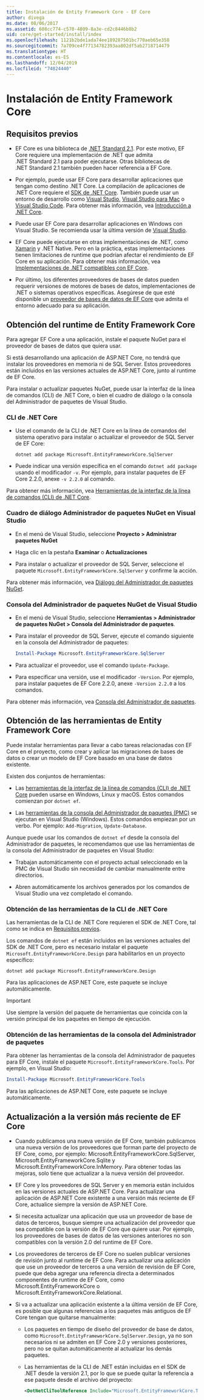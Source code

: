 ```yaml
---
title: Instalación de Entity Framework Core - EF Core
author: divega
ms.date: 08/06/2017
ms.assetid: 608cc774-c570-4809-8a3e-cd2c8446b8b2
uid: core/get-started/install/index
ms.openlocfilehash: 1121b2bde1ada74ee189287501bc770aeb65e358
ms.sourcegitcommit: 7a709ce4f77134782393aa802df5ab2718714479
ms.translationtype: HT
ms.contentlocale: es-ES
ms.lasthandoff: 12/04/2019
ms.locfileid: "74824440"
---
```

# <a name="installing-entity-framework-core"></a>Instalación de Entity Framework Core

## <a name="prerequisites"></a>Requisitos previos

* EF Core es una biblioteca de [.NET Standard 2.1](/dotnet/standard/net-standard). Por este motivo, EF Core requiere una implementación de .NET que admita .NET Standard 2.1 para poder ejecutarse. Otras bibliotecas de .NET Standard 2.1 también pueden hacer referencia a EF Core.

* Por ejemplo, puede usar EF Core para desarrollar aplicaciones que tengan como destino .NET Core. La compilación de aplicaciones de .NET Core requiere el [SDK de .NET Core](https://dotnet.microsoft.com/download). También puede usar un entorno de desarrollo como [Visual Studio](https://visualstudio.microsoft.com/vs), [Visual Studio para Mac](https://visualstudio.microsoft.com/vs/mac) o [Visual Studio Code](https://code.visualstudio.com). Para obtener más información, vea [Introducción a .NET Core](/dotnet/core/get-started).

* Puede usar EF Core para desarrollar aplicaciones en Windows con Visual Studio. Se recomienda usar la última versión de [Visual Studio](https://visualstudio.microsoft.com/vs).

* EF Core puede ejecutarse en otras implementaciones de .NET, como [Xamarin](https://dotnet.microsoft.com/apps/xamarin) y .NET Native. Pero en la práctica, estas implementaciones tienen limitaciones de runtime que podrían afectar el rendimiento de EF Core en su aplicación. Para obtener más información, vea [Implementaciones de .NET compatibles con EF Core](xref:core/platforms/index).

* Por último, los diferentes proveedores de bases de datos pueden requerir versiones de motores de bases de datos, implementaciones de .NET o sistemas operativos específicas. Asegúrese de que esté disponible un [proveedor de bases de datos de EF Core](xref:core/providers/index) que admita el entorno adecuado para su aplicación.

## <a name="get-the-entity-framework-core-runtime"></a>Obtención del runtime de Entity Framework Core

Para agregar EF Core a una aplicación, instale el paquete NuGet para el proveedor de bases de datos que quiera usar.

Si está desarrollando una aplicación de ASP.NET Core, no tendrá que instalar los proveedores en memoria ni de SQL Server. Estos proveedores están incluidos en las versiones actuales de ASP.NET Core, junto al runtime de EF Core.  

Para instalar o actualizar paquetes NuGet, puede usar la interfaz de la línea de comandos (CLI) de .NET Core, o bien el cuadro de diálogo o la consola del Administrador de paquetes de Visual Studio.

### <a name="net-core-cli"></a>CLI de .NET Core

* Use el comando de la CLI de .NET Core en la línea de comandos del sistema operativo para instalar o actualizar el proveedor de SQL Server de EF Core:

  ```dotnetcli
  dotnet add package Microsoft.EntityFrameworkCore.SqlServer
  ```

* Puede indicar una versión específica en el comando `dotnet add package` usando el modificador `-v`. Por ejemplo, para instalar paquetes de EF Core 2.2.0, anexe `-v 2.2.0` al comando.

Para obtener más información, vea [Herramientas de la interfaz de la línea de comandos (CLI) de .NET Core](/dotnet/core/tools/).

### <a name="visual-studio-nuget-package-manager-dialog"></a>Cuadro de diálogo Administrador de paquetes NuGet en Visual Studio

* En el menú de Visual Studio, seleccione **Proyecto > Administrar paquetes NuGet**

* Haga clic en la pestaña **Examinar** o **Actualizaciones**

* Para instalar o actualizar el proveedor de SQL Server, seleccione el paquete `Microsoft.EntityFrameworkCore.SqlServer` y confirme la acción.

Para obtener más información, vea [Diálogo del Administrador de paquetes NuGet](/nuget/tools/package-manager-ui).

### <a name="visual-studio-nuget-package-manager-console"></a>Consola del Administrador de paquetes NuGet de Visual Studio

* En el menú de Visual Studio, seleccione **Herramientas > Administrador de paquetes NuGet > Consola del Administrador de paquetes**.

* Para instalar el proveedor de SQL Server, ejecute el comando siguiente en la consola del Administrador de paquetes:

  ``` PowerShell  
  Install-Package Microsoft.EntityFrameworkCore.SqlServer
  ```

* Para actualizar el proveedor, use el comando `Update-Package`.

* Para especificar una versión, use el modificador `-Version`. Por ejemplo, para instalar paquetes de EF Core 2.2.0, anexe `-Version 2.2.0` a los comandos.

Para obtener más información, vea [Consola del Administrador de paquetes](/nuget/tools/package-manager-console).

## <a name="get-the-entity-framework-core-tools"></a>Obtención de las herramientas de Entity Framework Core

Puede instalar herramientas para llevar a cabo tareas relacionadas con EF Core en el proyecto, como crear y aplicar las migraciones de bases de datos o crear un modelo de EF Core basado en una base de datos existente.

Existen dos conjuntos de herramientas:

* Las [herramientas de la interfaz de la línea de comandos (CLI) de .NET Core](xref:core/miscellaneous/cli/dotnet) pueden usarse en Windows, Linux y macOS. Estos comandos comienzan por `dotnet ef`.

* Las [herramientas de la consola del Administrador de paquetes (PMC)](xref:core/miscellaneous/cli/powershell) se ejecutan en Visual Studio (Windows). Estos comandos empiezan por un verbo. Por ejemplo: `Add-Migration`, `Update-Database`.

Aunque puede usar los comandos de `dotnet ef` desde la consola del Administrador de paquetes, le recomendamos que use las herramientas de la consola del Administrador de paquetes en Visual Studio:

* Trabajan automáticamente con el proyecto actual seleccionado en la PMC de Visual Studio sin necesidad de cambiar manualmente entre directorios.  

* Abren automáticamente los archivos generados por los comandos de Visual Studio una vez completado el comando.

<a name="cli"></a>

### <a name="get-the-net-core-cli-tools"></a>Obtención de las herramientas de la CLI de .NET Core

Las herramientas de la CLI de .NET Core requieren el SDK de .NET Core, tal como se indica en [Requisitos previos](#prerequisites).

Los comandos de `dotnet ef` están incluidos en las versiones actuales del SDK de .NET Core, pero es necesario instalar el paquete `Microsoft.EntityFrameworkCore.Design` para habilitarlos en un proyecto específico:

```dotnetcli
dotnet add package Microsoft.EntityFrameworkCore.Design
```

Para las aplicaciones de ASP.NET Core, este paquete se incluye automáticamente.

> [!IMPORTANT]
> Use siempre la versión del paquete de herramientas que coincida con la versión principal de los paquetes en tiempo de ejecución.

### <a name="get-the-package-manager-console-tools"></a>Obtención de las herramientas de la consola del Administrador de paquetes

Para obtener las herramientas de la consola del Administrador de paquetes para EF Core, instale el paquete `Microsoft.EntityFrameworkCore.Tools`. Por ejemplo, en Visual Studio:

``` PowerShell
Install-Package Microsoft.EntityFrameworkCore.Tools
```

Para las aplicaciones de ASP.NET Core, este paquete se incluye automáticamente.

## <a name="upgrading-to-the-latest-ef-core"></a>Actualización a la versión más reciente de EF Core

* Cuando publicamos una nueva versión de EF Core, también publicamos una nueva versión de los proveedores que forman parte del proyecto de EF Core, como, por ejemplo: Microsoft.EntityFrameworkCore.SqlServer, Microsoft.EntityFrameworkCore.Sqlite y Microsoft.EntityFrameworkCore.InMemory. Para obtener todas las mejoras, solo tiene que actualizar a la nueva versión del proveedor.

* EF Core y los proveedores de SQL Server y en memoria están incluidos en las versiones actuales de ASP.NET Core. Para actualizar una aplicación de ASP.NET Core existente a una versión más reciente de EF Core, actualice siempre la versión de ASP.NET Core.

* Si necesita actualizar una aplicación que usa un proveedor de base de datos de terceros, busque siempre una actualización del proveedor que sea compatible con la versión de EF Core que quiere usar. Por ejemplo, los proveedores de bases de datos de las versiones anteriores no son compatibles con la versión 2.0 del runtime de EF Core.

* Los proveedores de terceros de EF Core no suelen publicar versiones de revisión junto al runtime de EF Core. Para actualizar una aplicación que use un proveedor de terceros a una versión de revisión de EF Core, puede que deba agregar una referencia directa a determinados componentes de runtime de EF Core, como Microsoft.EntityFrameworkCore o Microsoft.EntityFrameworkCore.Relational.

* Si va a actualizar una aplicación existente a la última versión de EF Core, es posible que algunas referencias a los paquetes más antiguos de EF Core tengan que quitarse manualmente:

  * Los paquetes en tiempo de diseño del proveedor de base de datos, como `Microsoft.EntityFrameworkCore.SqlServer.Design`, ya no son necesarios ni se admiten en EF Core 2.0 y versiones posteriores, pero no se quitan automáticamente al actualizar los demás paquetes.

  * Las herramientas de la CLI de .NET están incluidas en el SDK de .NET desde la versión 2.1, por lo que se puede quitar la referencia a ese paquete desde el archivo del proyecto:

    ``` xml
    <DotNetCliToolReference Include="Microsoft.EntityFrameworkCore.Tools.DotNet" Version="2.0.0" />
    ```
